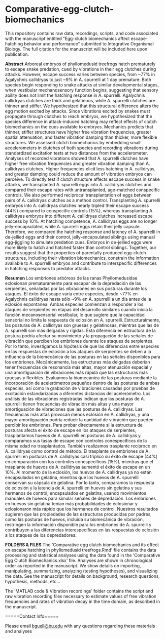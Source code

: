 # Comparative-egg-clutch-biomechanics

This repository contains raw data, recordings, scripts, and code associated with the manuscript entitled "Egg-clutch biomechanics affect escape-hatching behavior and performance" submitted to Integrative Organismal Biology. The full citation for the manuscript will be included here upon publication.

**Abstract**
Arboreal embryos of phyllomedusid treefrogs hatch prematurely to escape snake predation, cued by vibrations in their egg clutches during attacks. However, escape success varies between species, from ~77% in Agalychnis callidryas to just ~9% in A. spurrelli at 1 day premature. Both species begin responding to snake attacks at similar developmental stages, when vestibular mechanosensory function begins, suggesting that sensory ability does not limit the hatching response in A. spurrelli. Agalychnis callidryas clutches are thick and gelatinous, while A. spurrelli clutches are thinner and stiffer. We hypothesized that this structural difference alters the egg motion excited by attacks. Since vibrations excited by snakes must propagate through clutches to reach embryos, we hypothesized that the species difference in attack-induced hatching may reflect effects of clutch biomechanics on the cues available to embryos. Mechanics predicts that thinner, stiffer structures have higher free vibration frequencies, greater spatial attenuation, and faster vibration damping than thicker, more flexible structures. We assessed clutch biomechanics by embedding small accelerometers in clutches of both species and recording vibrations during standardized excitation tests at two distances from the accelerometer. Analyses of recorded vibrations showed that A. spurrelli clutches have higher free vibration frequencies and greater vibration damping than A. callidryas clutches. Higher frequencies elicit less hatching in A. callidryas, and greater damping could reduce the amount of vibration embryos can perceive. To directly test if clutch structure affects escape success in snake attacks, we transplanted A. spurrelli eggs into A. callidryas clutches and compared their escape rates with untransplanted, age-matched conspecific controls. We also performed reciprocal transplantation of eggs between pairs of A. callidryas clutches as a method control. Transplanting A. spurrelli embryos into A. callidryas clutches nearly tripled their escape success (44%) compared to conspecific controls (15%), whereas transplanting A. callidryas embryos into different A. callidryas clutches increased escape success by 10%. At hatching competence, A. callidryas eggs are no longer jelly-encapsulated, while A. spurrelli eggs retain their jelly capsule. Therefore, we compared the hatching response and latency of A. spurrelli in de-jellied eggs and their control, jelly-encapsulated siblings using manual egg-jiggling to simulate predation cues. Embryos in de-jellied eggs were more likely to hatch and hatched faster than control siblings. Together, our results suggest that the properties of parentally produced egg-clutch structures, including their vibration biomechanics, constrain the information available to A. spurrelli embryos and contribute to interspecific differences in hatching responses to predator attacks. 

**Resumen**
Los embriones arbóreos de las ranas Phyllomedusidae eclosionan prematuramente para escapar de la depredación de las serpientes, señaladas por las vibraciones en sus posturas durante los ataques. El éxito de escape varía entre especies, desde ~77% en Agalychnis callidryas hasta sólo ~9% en A. spurrelli a un día antes de la eclosión espontanea. Ambas especies comienzan a responder a los ataques de serpientes en etapas del desarrollo similares cuando inicia la función mecanosensorial vestibular, lo que sugiere que la capacidad sensorial no limita la respuesta de eclosión en A. spurrelli. Estructuralmente, las posturas de A. callidryas son gruesas y gelatinosas, mientras que las de A. spurrelli son más delgadas y rígidas. Esta diferencia en estructura de la postura podría afectar su movimiento y la propagación de las señales de vibración que perciben los embriones durante los ataques de serpientes. Por lo tanto, investigamos la hipótesis de que las diferencias entre especies en las respuestas de eclosión a los ataques de serpientes se deben a la influencia de la biomecánica de las posturas en las señales disponibles para los embriones. Mecánicamente, las estructuras más delgadas deberían tener frecuencias de resonancia más altas, mayor atenuación espacial y una amortiguación de vibraciones más rápida que las estructuras más gruesas y flexibles. Evaluamos la biomecánica de las posturas mediante la incorporación de acelerómetros pequeños dentro de las posturas de ambas especies, así como la grabación de vibraciones causadas por pruebas de excitación estandarizadas a diferentes distancias del acelerómetro. Los análisis de las vibraciones registradas indican que las posturas de A. spurrelli tienen frecuencias de vibración más altas y una mayor amortiguación de vibraciones que las posturas de A. callidryas. Las frecuencias más altas provocan menos eclosión en A. callidryas, y una mayor amortiguación podría reducir la cantidad de vibración que pueden percibir los embriones. Para probar directamente si la estructura de posturas afecta el éxito de escape en los ataques de serpientes, trasplantamos huevos de A. spurrelli en posturas de A. callidryas y comparamos sus tasas de escape con controles conespecíficos de la misma edad no trasplantados. También realizamos trasplante recíproco en A. callidryas como control de método. El trasplante de embriones de A. spurrelli en posturas de A. callidryas casi triplicó su éxito de escape (44%) en comparación con los controles conespecíficos (15%), mientras que el trasplante de huevos de A. callidryas aumentó el éxito de escape en un 10%. Al momento de la eclosión, los huevos de A. callidryas ya no están encapsulados en gelatina, mientras que los huevos de A. spurrelli conservan su cápsula de gelatina. Por lo tanto, comparamos la respuesta de eclosión y la latencia de A. spurrelli en huevos sin gelatina y sus hermanos de control, encapsulados en gelatina, usando movimientos manuales de huevos para simular señales de depredación. Los embriones en huevos sin gelatina tenían más probabilidades de eclosionar y eclosionaron más rápido que los hermanos de control. Nuestros resultados sugieren que las propiedades de las estructuras producidas por padres, como las posturas de huevos, incluida su biomecánica de vibración, restringen la información disponible para los embriones de A. spurrelli y contribuyen a las diferencias interespecíficas en las respuestas de eclosión a los ataques de los depredadores.

**FOLDERS & FILES**
The 'Comparative egg clutch biomechanics and its effect on escape hatching in phyllomedusid treefrogs.Rmd' file contains the data processing and statistical analyses using the data found in the 'Comparative Egg Clutch Biomechanics.xlsx' file. Analyses are shown in chronological order as reported in the manuscript. We show details on importing, manipulating, summarizing, analyzing (testing hypotheses), and visualizing the data. See the manuscript for details on background, research questions, hypothesis, methods, etc...

The 'MATLAB code & Vibration recordings' folder contains the script and raw vibration recording files necessary to estimate values of free vibration frequencies and rates of vibration decay in the time domain, as described in the manuscript.

=====Contact Info=====

Please email bguell@bu.edu with any questions regarding these materials and analyses
